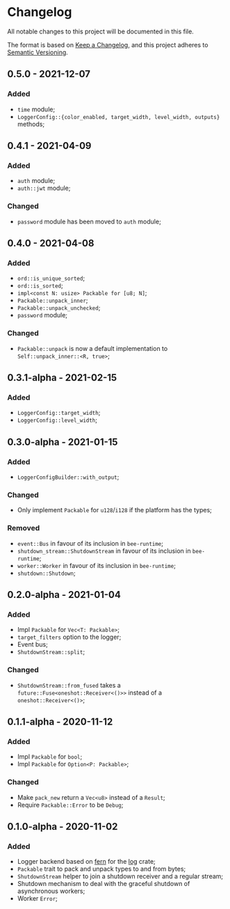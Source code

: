 # Changelog

All notable changes to this project will be documented in this file.

The format is based on [Keep a Changelog](https://keepachangelog.com/en/1.0.0/),
and this project adheres to [Semantic Versioning](https://semver.org/spec/v2.0.0.html).

<!-- ## Unreleased - YYYY-MM-DD

### Added

### Changed

### Deprecated

### Removed

### Fixed

### Security -->

## 0.5.0 - 2021-12-07

### Added

- `time` module;
- `LoggerConfig::{color_enabled, target_width, level_width, outputs}` methods;

## 0.4.1 - 2021-04-09

### Added

- `auth` module;
- `auth::jwt` module;

### Changed

- `password` module has been moved to `auth` module;

## 0.4.0 - 2021-04-08

### Added

- `ord::is_unique_sorted`;
- `ord::is_sorted`;
- `impl<const N: usize> Packable for [u8; N]`;
- `Packable::unpack_inner`;
- `Packable::unpack_unchecked`;
- `password` module;

### Changed

- `Packable::unpack` is now a default implementation to `Self::unpack_inner::<R, true>`;

## 0.3.1-alpha - 2021-02-15

### Added

- `LoggerConfig::target_width`;
- `LoggerConfig::level_width`;

## 0.3.0-alpha - 2021-01-15

### Added

- `LoggerConfigBuilder::with_output`;

### Changed

- Only implement `Packable` for `u128`/`i128` if the platform has the types;

### Removed

- `event::Bus` in favour of its inclusion in `bee-runtime`;
- `shutdown_stream::ShutdownStream` in favour of its inclusion in `bee-runtime`;
- `worker::Worker` in favour of its inclusion in `bee-runtime`;
- `shutdown::Shutdown`;

## 0.2.0-alpha - 2021-01-04

### Added

- Impl `Packable` for `Vec<T: Packable>`;
- `target_filters` option to the logger;
- Event bus;
- `ShutdownStream::split`;

### Changed

- `ShutdownStream::from_fused` takes a `future::Fuse<oneshot::Receiver<()>>` instead of a `oneshot::Receiver<()>`;

## 0.1.1-alpha - 2020-11-12

### Added

- Impl `Packable` for `bool`;
- Impl `Packable` for `Option<P: Packable>`;

### Changed

- Make `pack_new` return a `Vec<u8>` instead of a `Result`;
- Require `Packable::Error` to be `Debug`;

## 0.1.0-alpha - 2020-11-02

### Added

- Logger backend based on [fern](https://crates.io/crates/fern) for the [log](https://crates.io/crates/log) crate;
- `Packable` trait to pack and unpack types to and from bytes;
- `ShutdownStream` helper to join a shutdown receiver and a regular stream;
- Shutdown mechanism to deal with the graceful shutdown of asynchronous workers;
- Worker `Error`;
